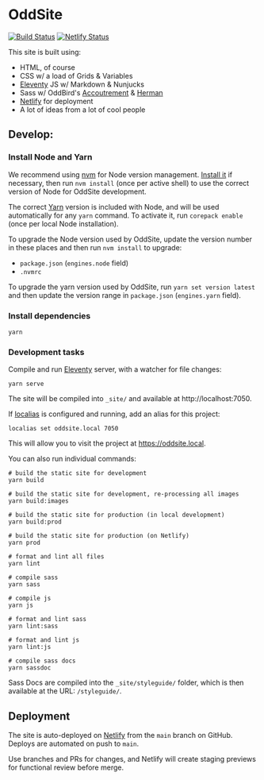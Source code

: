# OddSite

[![Build Status](https://github.com/oddbird/oddleventy/actions/workflows/test.yml/badge.svg)](https://github.com/oddbird/oddleventy/actions/workflows/test.yml) [![Netlify Status](https://api.netlify.com/api/v1/badges/4f75b5a7-8412-4586-bad0-b4de64bb4f17/deploy-status)](https://app.netlify.com/sites/oddleventy/deploys)

This site is built using:

- HTML, of course
- CSS w/ a load of Grids & Variables
- [Eleventy](https://www.11ty.dev/) JS w/ Markdown & Nunjucks
- Sass w/ OddBird's [Accoutrement](https://www.oddbird.net/accoutrement/) &
  [Herman](https://www.oddbird.net/herman/)
- [Netlify](https://www.netlify.com/) for deployment
- A lot of ideas from a lot of cool people

## Develop:

### Install Node and Yarn

We recommend using [nvm](https://github.com/nvm-sh/nvm) for Node version
management. [Install it](https://github.com/nvm-sh/nvm#installation-and-update)
if necessary, then run `nvm install` (once per active shell) to use the correct
version of Node for OddSite development.

The correct [Yarn](https://yarnpkg.com/) version is included with Node, and will
be used automatically for any `yarn` command. To activate it, run `corepack
enable` (once per local Node installation).

To upgrade the Node version used by OddSite, update the version number in these
places and then run `nvm install` to upgrade:

- `package.json` (`engines.node` field)
- `.nvmrc`

To upgrade the yarn version used by OddSite, run `yarn set version latest` and
then update the version range in `package.json` (`engines.yarn` field).

### Install dependencies

```
yarn
```

### Development tasks

Compile and run [Eleventy](https://www.11ty.dev/) server, with a watcher for
file changes:

```
yarn serve
```

The site will be compiled into `_site/` and available at http://localhost:7050.

If
[localias](https://github.com/peterldowns/localias?tab=readme-ov-file#-localias)
is configured and running, add an alias for this project:

```
localias set oddsite.local 7050
```

This will allow you to visit the project at <https://oddsite.local>.

You can also run individual commands:

```
# build the static site for development
yarn build

# build the static site for development, re-processing all images
yarn build:images

# build the static site for production (in local development)
yarn build:prod

# build the static site for production (on Netlify)
yarn prod

# format and lint all files
yarn lint

# compile sass
yarn sass

# compile js
yarn js

# format and lint sass
yarn lint:sass

# format and lint js
yarn lint:js

# compile sass docs
yarn sassdoc
```

Sass Docs are compiled into the `_site/styleguide/` folder, which is then
available at the URL: `/styleguide/`.

## Deployment

The site is auto-deployed on [Netlify](https://www.netlify.com/) from the `main`
branch on GitHub. Deploys are automated on push to `main`.

Use branches and PRs for changes, and Netlify will create staging previews for
functional review before merge.
